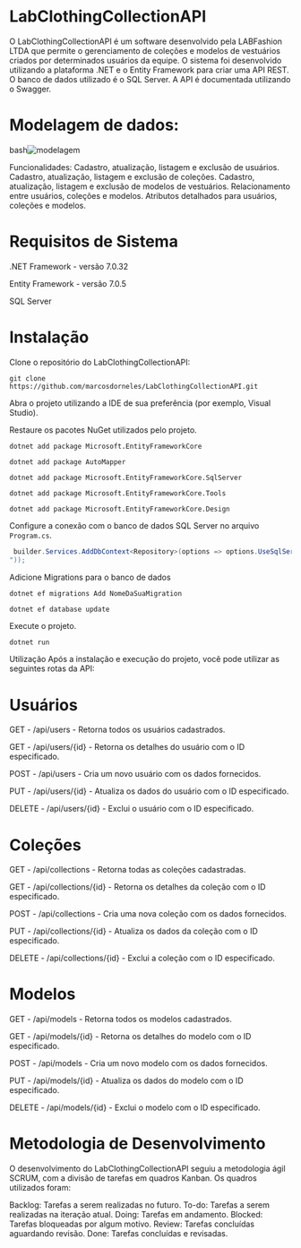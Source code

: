 # LabClothingCollectionAPI

O LabClothingCollectionAPI é um software desenvolvido pela LABFashion LTDA que permite o gerenciamento de coleções e modelos de vestuários criados por determinados usuários da equipe. O sistema foi desenvolvido utilizando a plataforma .NET e o Entity Framework para criar uma API REST. O banco de dados utilizado é o SQL Server. A API é documentada utilizando o Swagger.

# Modelagem de dados:
bash![modelagem](https://github.com/marcosdorneles/LabClothingCollectionAPI/assets/95898769/65ff2012-e951-483a-aa44-d2febc977c50)


Funcionalidades:
Cadastro, atualização, listagem e exclusão de usuários.
Cadastro, atualização, listagem e exclusão de coleções.
Cadastro, atualização, listagem e exclusão de modelos de vestuários.
Relacionamento entre usuários, coleções e modelos.
Atributos detalhados para usuários, coleções e modelos.

# Requisitos de Sistema
.NET Framework - versão 7.0.32

Entity Framework - versão 7.0.5

SQL Server

# Instalação
Clone o repositório do LabClothingCollectionAPI:

```
git clone https://github.com/marcosdorneles/LabClothingCollectionAPI.git
```	

Abra o projeto utilizando a IDE de sua preferência (por exemplo, Visual Studio).

Restaure os pacotes NuGet utilizados pelo projeto.
```
dotnet add package Microsoft.EntityFrameworkCore
```
```
dotnet add package AutoMapper
```
```
dotnet add package Microsoft.EntityFrameworkCore.SqlServer
```
```
dotnet add package Microsoft.EntityFrameworkCore.Tools
```
```
dotnet add package Microsoft.EntityFrameworkCore.Design
```

Configure a conexão com o banco de dados SQL Server no arquivo ```Program.cs```.

```csharp
 builder.Services.AddDbContext<Repository>(options => options.UseSqlServer("Server=myServerAddress;Database=myDataBase;User Id=myUsername;Password=myPassword;
"));

```

Adicione Migrations para o banco de dados
```
dotnet ef migrations Add NomeDaSuaMigration
```

```
dotnet ef database update
```



Execute o projeto.

```csharp 
dotnet run
```

Utilização
Após a instalação e execução do projeto, você pode utilizar as seguintes rotas da API:

# Usuários
GET - /api/users - Retorna todos os usuários cadastrados.

GET - /api/users/{id} - Retorna os detalhes do usuário com o ID especificado.

POST - /api/users - Cria um novo usuário com os dados fornecidos.

PUT - /api/users/{id} - Atualiza os dados do usuário com o ID especificado.

DELETE - /api/users/{id} - Exclui o usuário com o ID especificado.

# Coleções
GET - /api/collections - Retorna todas as coleções cadastradas.

GET - /api/collections/{id} - Retorna os detalhes da coleção com o ID especificado.

POST - /api/collections - Cria uma nova coleção com os dados fornecidos.

PUT - /api/collections/{id} - Atualiza os dados da coleção com o ID especificado.

DELETE - /api/collections/{id} - Exclui a coleção com o ID especificado.

# Modelos
GET - /api/models - Retorna todos os modelos cadastrados.

GET - /api/models/{id} - Retorna os detalhes do modelo com o ID especificado.

POST - /api/models - Cria um novo modelo com os dados fornecidos.

PUT - /api/models/{id} - Atualiza os dados do modelo com o ID especificado.

DELETE - /api/models/{id} - Exclui o modelo com o ID especificado.

# Metodologia de Desenvolvimento
O desenvolvimento do LabClothingCollectionAPI seguiu a metodologia ágil SCRUM, com a divisão de tarefas em quadros Kanban. Os quadros utilizados foram:

Backlog: Tarefas a serem realizadas no futuro.
To-do: Tarefas a serem realizadas na iteração atual.
Doing: Tarefas em andamento.
Blocked: Tarefas bloqueadas por algum motivo.
Review: Tarefas concluídas aguardando revisão.
Done: Tarefas concluídas e revisadas.
